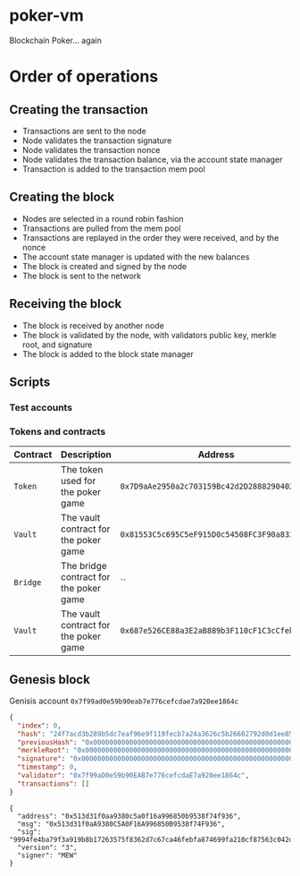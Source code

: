# poker-vm

Blockchain Poker... again

# Order of operations

## Creating the transaction

- Transactions are sent to the node
- Node validates the transaction signature
- Node validates the transaction nonce
- Node validates the transaction balance, via the account state manager
- Transaction is added to the transaction mem pool

## Creating the block

- Nodes are selected in a round robin fashion
- Transactions are pulled from the mem pool
- Transactions are replayed in the order they were received, and by the nonce
- The account state manager is updated with the new balances
- The block is created and signed by the node
- The block is sent to the network

## Receiving the block

- The block is received by another node
- The block is validated by the node, with validators public key, merkle root, and signature
- The block is added to the block state manager

## Scripts

### Test accounts

### Tokens and contracts

| Contract | Description                            | Address                                      | Network   |
| -------- | -------------------------------------- | -------------------------------------------- | --------- |
| `Token`  | The token used for the poker game      | `0x7D9aAe2950a2c703159Bc42d2D28882904029130` | `sepolia` |
| `Vault`  | The vault contract for the poker game  | `0x81553C5c695C5eF915D0c54508FC3F90a8330796` | `sepolia` |
| `Bridge` | The bridge contract for the poker game | ``                                           | `sepolia` |
| `Vault`  | The vault contract for the poker game  | `0x687e526CE88a3E2aB889b3F110cF1C3cCfebafd7` | `base` |

## Genesis block

Genisis account `0x7f99ad0e59b90eab7e776cefcdae7a920ee1864c`

```json
{
  "index": 0,
  "hash": "24f7acd3b289b5dc7eaf96e9f119fecb7a24a3626c5b26602792d0d1ee8571b7",
  "previousHash": "0x0000000000000000000000000000000000000000000000000000000000000000",
  "merkleRoot": "0x0000000000000000000000000000000000000000000000000000000000000000",
  "signature": "0x0000000000000000000000000000000000000000000000000000000000000000",
  "timestamp": 0,
  "validator": "0x7f99aD0e59b90EAB7e776cefcdaE7a920ee1864c",
  "transactions": []
}
```

```text
{
  "address": "0x513d31f0aa9380c5a0f16a996850b9538f74f936",
  "msg": "0x513d31f0aA9380C5A0F16A996850B9538f74F936",
  "sig": "9994fe4ba79f3a919b8b17263575f8362d7c67ca46febfa874699fa210cf87563c042de9b07bdc33c80727eb73e93394c6064c7989ebeb0aca79f4c5276cfd8e1c",
  "version": "3",
  "signer": "MEW"
}
````
